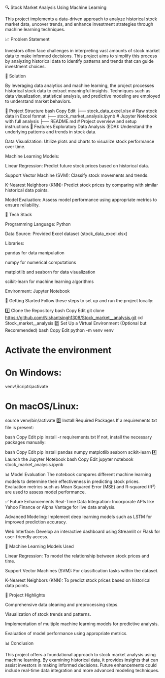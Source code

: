 🔍 Stock Market Analysis Using Machine Learning

This project implements a data-driven approach to analyze historical stock market data, uncover trends, and enhance investment strategies through machine learning techniques.

📈 Problem Statement

Investors often face challenges in interpreting vast amounts of stock market data to make informed decisions. This project aims to simplify this process by analyzing historical data to identify patterns and trends that can guide investment choices.

🔧 Solution

By leveraging data analytics and machine learning, the project processes historical stock data to extract meaningful insights. Techniques such as data visualization, statistical analysis, and predictive modeling are employed to understand market behaviors.

📁 Project Structure
bash
Copy
Edit
├── stock_data_excel.xlsx             # Raw stock data in Excel format
├── stock_market_analysis.ipynb       # Jupyter Notebook with full analysis
├── README.md                         # Project overview and setup instructions
🔧 Features
Exploratory Data Analysis (EDA): Understand the underlying patterns and trends in stock data.

Data Visualization: Utilize plots and charts to visualize stock performance over time.

Machine Learning Models:

Linear Regression: Predict future stock prices based on historical data.

Support Vector Machine (SVM): Classify stock movements and trends.

K-Nearest Neighbors (KNN): Predict stock prices by comparing with similar historical data points.

Model Evaluation: Assess model performance using appropriate metrics to ensure reliability.

🧰 Tech Stack

Programming Language: Python

Data Source: Provided Excel dataset (stock_data_excel.xlsx)

Libraries:

pandas for data manipulation

numpy for numerical computations

matplotlib and seaborn for data visualization

scikit-learn for machine learning algorithms

Environment: Jupyter Notebook

🚀 Getting Started
Follow these steps to set up and run the project locally:

1️⃣ Clone the Repository
bash
Copy
Edit
git clone https://github.com/Nishantsingh1308/Stock_market__analysis.git
cd Stock_market__analysis
2️⃣ Set Up a Virtual Environment (Optional but Recommended)
bash
Copy
Edit
python -m venv venv
# Activate the environment
# On Windows:
venv\Scripts\activate
# On macOS/Linux:
source venv/bin/activate
3️⃣ Install Required Packages
If a requirements.txt file is present:

bash
Copy
Edit
pip install -r requirements.txt
If not, install the necessary packages manually:

bash
Copy
Edit
pip install pandas numpy matplotlib seaborn scikit-learn
4️⃣ Launch the Jupyter Notebook
bash
Copy
Edit
jupyter notebook stock_market_analysis.ipynb

📊 Model Evaluation
The notebook compares different machine learning models to determine their effectiveness in predicting stock prices. Evaluation metrics such as Mean Squared Error (MSE) and R-squared (R²) are used to assess model performance.

✅ Future Enhancements
Real-Time Data Integration: Incorporate APIs like Yahoo Finance or Alpha Vantage for live data analysis.

Advanced Modeling: Implement deep learning models such as LSTM for improved prediction accuracy.

Web Interface: Develop an interactive dashboard using Streamlit or Flask for user-friendly access.

🔢 Machine Learning Models Used

Linear Regression: To model the relationship between stock prices and time.

Support Vector Machines (SVM): For classification tasks within the dataset.

K-Nearest Neighbors (KNN): To predict stock prices based on historical data points.

📂 Project Highlights

Comprehensive data cleaning and preprocessing steps.

Visualization of stock trends and patterns.

Implementation of multiple machine learning models for predictive analysis.

Evaluation of model performance using appropriate metrics.

📊 Conclusion

This project offers a foundational approach to stock market analysis using machine learning. By examining historical data, it provides insights that can assist investors in making informed decisions. Future enhancements could include real-time data integration and more advanced modeling techniques.

